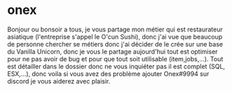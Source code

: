 # onex
Bonjour ou bonsoir a tous, je vous partage mon métier qui est restaurateur asiatique (l'entreprise s'appel le O'cun Sushi), donc j'ai vue que beaucoup de personne chercher se métiers donc j'ai décider de le crée sur une base du Vanilla Unicorn, donc je vous le partage aujourd'hui tout est optimiser pour ne pas avoir de bug et pour que tout soit utilisable (item,jobs,...). Tout est détailler dans le dossier donc ne vous inquiéter pas il est complet (SQL, ESX,...), donc voila si vous avez des problème ajouter Onex#9994 sur discord je vous aiderez avec plaisir.
